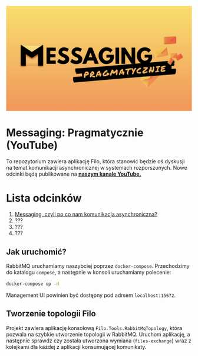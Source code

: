 ![logo](./docs/logo.png)


# Messaging: Pragmatycznie (YouTube)
To repozytorium zawiera aplikację Filo, która stanowić będzie oś dyskusji na temat komunikacji asynchronicznej w systemach rozporszonych. Nowe odcinki będą publikowane na **[naszym kanale YouTube.](https://www.youtube.com/@DevMentorsPL)**


# Lista odcinków
1. [Messaging, czyli po co nam komunikacja asynchroniczna?](https://www.youtube.com/watch?v=cA1Cpqk1Zxo)
2. ???
3. ???
4. ???


## Jak uruchomić?

RabbitMQ uruchamiamy naszybciej poprzez `docker-compose`. Przechodzimy do katalogu `compose`, a następnie w konsoli uruchamiamy polecenie:

```bash
docker-compose up -d
```

Management UI powinien być dostępny pod adrsem `localhost:15672`.


## Tworzenie topologii Filo
Projekt zawiera aplikację konsolową `Filo.Tools.RabbitMqTopology`, która pozwala na szybkie utworzenie topologii w RabbitMQ. Uruchom aplikację, a następnie sprawdź czy została utworzona wymiana (`files-exchange`) wraz z kolejkami dla każdej z aplikacji konsumującej komunikaty.